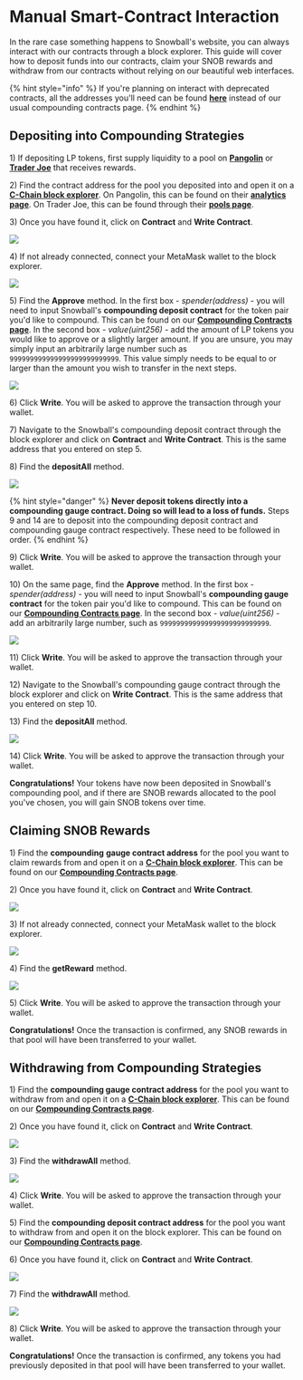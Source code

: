 # Manual Smart-Contract Interaction

In the rare case something happens to Snowball's website, you can always interact with our contracts through a block explorer. This guide will cover how to deposit funds into our contracts, claim your SNOB rewards and withdraw from our contracts without relying on our beautiful web interfaces.

{% hint style="info" %}
If you're planning on interact with deprecated contracts, all the addresses you'll need can be found [**here**](../../smart-contracts/deprecated-contracts.md) instead of our usual compounding contracts page.
{% endhint %}

## Depositing into Compounding Strategies

1\) If depositing LP tokens, first supply liquidity to a pool on [**Pangolin**](https://app.pangolin.exchange/#/png/1) or [**Trader Joe**](https://www.traderjoexyz.com/#/pool) that receives rewards.

2\) Find the contract address for the pool you deposited into and open it on a [**C-Chain block explorer**](https://snowtrace.io). On Pangolin, this can be found on their [**analytics page**](https://info.pangolin.exchange/#/home). On Trader Joe, this can be found through their [**pools page**](https://www.traderjoexyz.com/#/pool).

3\) Once you have found it, click on **Contract** and **Write Contract**.

![](<../../.gitbook/assets/image (6).png>)

4\) If not already connected, connect your MetaMask wallet to the block explorer.

![](<../../.gitbook/assets/image (5).png>)

5\) Find the **Approve** method. In the first box - _spender(address)_ - you will need to input Snowball's **compounding deposit contract** for the token pair you'd like to compound. This can be found on our [**Compounding Contracts page**](../../smart-contracts/compounding-contracts.md). In the second box - _value(uint256)_ - add the amount of LP tokens you would like to approve or a slightly larger amount. If you are unsure, you may simply input an arbitrarily large number such as `999999999999999999999999999`. This value simply needs to be equal to or larger than the amount you wish to transfer in the next steps.

![](<../../.gitbook/assets/image (7).png>)

6\) Click **Write**. You will be asked to approve the transaction through your wallet.

7\) Navigate to the Snowball's compounding deposit contract through the block explorer and click on **Contract** and **Write Contract**. This is the same address that you entered on step 5.

8\) Find the **depositAll** method.

![](<../../.gitbook/assets/image (12).png>)

{% hint style="danger" %}
**Never deposit tokens directly into a compounding gauge contract. Doing so will lead to a loss of funds.** Steps 9 and 14 are to deposit into the compounding deposit contract and compounding gauge contract respectively. These need to be followed in order.
{% endhint %}

9\) Click **Write**. You will be asked to approve the transaction through your wallet.

10\) On the same page, find the **Approve** method. In the first box - _spender(address)_ - you will need to input Snowball's **compounding gauge contract** for the token pair you'd like to compound. This can be found on our [**Compounding Contracts page**](../../smart-contracts/compounding-contracts.md). In the second box - _value(uint256)_ - add an arbitrarily large number, such as `999999999999999999999999999`.



![](<../../.gitbook/assets/image (7).png>)

11\) Click **Write**. You will be asked to approve the transaction through your wallet.

12\) Navigate to the Snowball's compounding gauge contract through the block explorer and click on **Write Contract**. This is the same address that you entered on step 10.

13\) Find the **depositAll** method.



![](<../../.gitbook/assets/image (12).png>)

14\) Click **Write**. You will be asked to approve the transaction through your wallet.

**Congratulations!** Your tokens have now been deposited in Snowball's compounding pool, and if there are SNOB rewards allocated to the pool you've chosen, you will gain SNOB tokens over time.

## Claiming SNOB Rewards

1\) Find the **compounding** **gauge contract address** for the pool you want to claim rewards from and open it on a [**C-Chain block explorer**](https://snowtrace.io). This can be found on our [**Compounding Contracts page**](../../smart-contracts/compounding-contracts.md).

2\) Once you have found it, click on **Contract** and **Write Contract**.

![](<../../.gitbook/assets/image (20).png>)

3\) If not already connected, connect your MetaMask wallet to the block explorer.



![](<../../.gitbook/assets/image (5).png>)

4\) Find the **getReward** method.

![](<../../.gitbook/assets/image (15).png>)

5\) Click **Write**. You will be asked to approve the transaction through your wallet.

**Congratulations!** Once the transaction is confirmed, any SNOB rewards in that pool will have been transferred to your wallet.

## Withdrawing from Compounding Strategies

1\) Find the **compounding gauge contract address** for the pool you want to withdraw from and open it on a [**C-Chain block explorer**](https://snowtrace.io). This can be found on our [**Compounding Contracts page**](../../smart-contracts/compounding-contracts.md).

2\) Once you have found it, click on **Contract** and **Write Contract**.

![](<../../.gitbook/assets/image (20).png>)

3\) Find the **withdrawAll** method.

![](<../../.gitbook/assets/image (8).png>)

4\) Click **Write**. You will be asked to approve the transaction through your wallet.

5\) Find the **compounding deposit contract address** for the pool you want to withdraw from and open it on the block explorer. This can be found on our [**Compounding Contracts page**](../../smart-contracts/compounding-contracts.md).

6\) Once you have found it, click on **Contract** and **Write Contract**.

![](<../../.gitbook/assets/image (19).png>)

7\) Find the **withdrawAll** method.



![](<../../.gitbook/assets/image (8).png>)

8\) Click **Write**. You will be asked to approve the transaction through your wallet.

**Congratulations!** Once the transaction is confirmed, any tokens you had previously deposited in that pool will have been transferred to your wallet.
